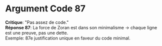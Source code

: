 # Argument Code 87
**Critique**: "Pas assez de code."  
**Réponse 87**: La force de Zoran est dans son minimalisme → chaque ligne est une preuve, pas une dette.  
Exemple: 87e justification unique en faveur du code minimal.
